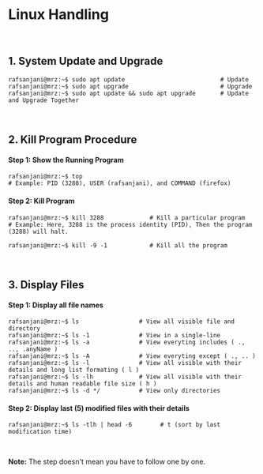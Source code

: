 # Linux Handling
&nbsp;

## 1. System Update and Upgrade
```console
rafsanjani@mrz:~$ sudo apt update                           # Update
rafsanjani@mrz:~$ sudo apt upgrade                          # Upgrade
rafsanjani@mrz:~$ sudo apt update && sudo apt upgrade       # Update and Upgrade Together
```
&nbsp;

## 2. Kill Program Procedure
#### Step 1: Show the Running Program
```console
rafsanjani@mrz:~$ top           
# Example: PID (3288), USER (rafsanjani), and COMMAND (firefox)
```

#### Step 2: Kill Program
```console
rafsanjani@mrz:~$ kill 3288             # Kill a particular program
# Example: Here, 3288 is the process identity (PID), Then the program (3288) will halt.

rafsanjani@mrz:~$ kill -9 -1            # Kill all the program
```

&nbsp;
## 3. Display Files
#### Step 1: Display all file names
```console
rafsanjani@mrz:~$ ls                 # View all visible file and directory
rafsanjani@mrz:~$ ls -1              # View in a single-line
rafsanjani@mrz:~$ ls -a              # View everyting includes ( ., .., .anyName )
rafsanjani@mrz:~$ ls -A              # View everyting except ( ., .. )
rafsanjani@mrz:~$ ls -l              # View all visible with their details and long list formating ( l ) 
rafsanjani@mrz:~$ ls -lh             # View all visible with their details and human readable file size ( h ) 
rafsanjani@mrz:~$ ls -d */           # View only directories
```
#### Step 2: Display last (5) modified files with their details
```console
rafsanjani@mrz:~$ ls -tlh | head -6        # t (sort by last modification time)
```

&nbsp;
&nbsp;

**Note:** The step doesn't mean you have to follow one by one.
